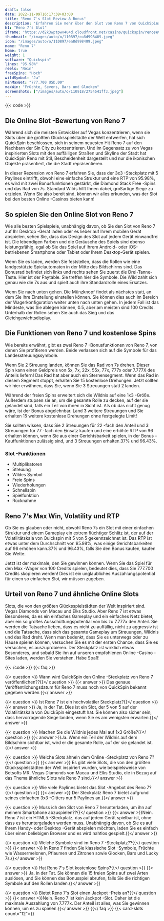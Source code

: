 ```yaml
---
draft: false
date: 2022-11-09T16:17:38+03:00
title: "Reno 7's Slot Review & Bonus"
description: "Erfahren Sie mehr über den Slot von Reno 7 von QuickSpins Funktionen, Volatilität, RTP, Auszahlungen und erhalten Sie kostenlose Spins und Casino -Boni von den Premium -Online -Casinos!"
h1: "Reno 7's Slot"
iframe: "https://d2k3wptpwv4u4d.cloudfront.net/casino/quickspin/renosevens/index.html?gameid=renosevens&moneymode=fun&partnerid=quickspin"
thumbnail: "/images/auto/o/110897/ea8d998409.jpeg"
icon: "/images/auto/o/110897/ea8d998409.jpeg"
name: "Reno 7"
home: true
weight: 1
software: "Quickspin"
lines: "95.98%"
reels: "Nein"
freeSpins: "Hoch"
wildSymbol: "Ja"
minMaxBet: "777.700 USD.00"
maxWin: "Früchte, Sevens, Bars und Glocken"
screenshots: ["/images/auto/o/110918/2754541ff3.jpeg"]
---
```


{{< code >}}<h2>Die Online Slot -Bewertung von Reno 7</h2><p>Während sich die meisten Entwickler auf Vegas konzentrieren, wenn sie Slots über die größten Glücksspielstädte der Welt entwerfen, hat sich QuickSpin beschlossen, sich in seinem neuesten Hit Reno 7 auf den Nachbarn der Sin City zu konzentrieren. Und im Gegensatz zu von Vegas inspirierten Slots mit den auffälligen Straßen und Skyline der Stadt hat QuickSpin Reno mit Stil, Bescheidenheit dargestellt und nur die ikonischen Objekte präsentiert, die die Stadt repräsentieren.</p><p>In dieser Rezension von Reno 7 erfahren Sie, dass der 3x3 -Steckplatz mit 5 Paylines eintrifft, obwohl eine einfache Struktur und eine RTP von 95.98%, es wird mit zwei Bonusfunktionen gestärkt, die Diamond Stack Free -Spins und das Rad von 7s. Standard Wilds hilft Ihnen dabei, großartige Siege zu erzielen. Wenn Sie also bereit sind, können wir alles erkunden, was der Slot bei den besten Online -Casinos bieten kann!</p><h2>So spielen Sie den Online Slot von Reno 7</h2><p>Wie alle besten Spielspiele, unabhängig davon, ob Sie den Slot von Reno 7 auf Ihr Desktop -Gerät laden oder es lieber auf Ihrem mobilen Gerät abspielen, sehen Sie, dass das Design des Slot auf jedem Gerät einwandfrei ist. Die lebendigen Farben und die Geräusche des Spiels sind ebenso leistungsfähig, egal ob Sie das Spiel auf Ihrem Android- oder iOS-betriebenen Smartphone oder Tablet oder Ihrem Desktop-Gerät spielen.</p><p>Wenn Sie es laden, werden Sie feststellen, dass die Rollen wie eine landgestützte Spielautomaten in der Mitte des Bildschirms sind. Das Bonusrad befindet sich links und rechts sehen Sie zuerst die Drei-Tanne-Taste. Hier ist der Paytable. Sie treffen hier die Symbole. Die Wild zahlt sich genau wie die 7s aus und spielt auch ihre Standardrolle eines Ersatzes.</p><p>Wenn Sie nach unten gehen. Die Münzknopf findet als nächstes statt, an dem Sie Ihre Einstellung einstellen können. Sie können dies auch im Bereich der Wagerkonfiguration weiter unten nach unten gehen. In jedem Fall ist das Mindeste, was Sie ablegen können, 0.5, aber am meisten sind 100 Credits. Unterhalb der Rollen sehen Sie auch das Sieg und das Gleichgewichtsdisplay.</p><h2>Die Funktionen von Reno 7 und kostenlose Spins</h2><p>Wie bereits erwähnt, gibt es zwei Reno 7 -Bonusfunktionen von Reno 7, von denen Sie profitieren werden. Beide verlassen sich auf die Symbole für das Landesstreuungssymbole.</p><p>Wenn Sie 2 Streuung landen, können Sie das Rad von 7s drehen. Dieser Spin kann einen Geldpreis von 5x, 7x, 22x, 55x, 77x, 777x oder 7.777X des Anteils liefern! Das Rad hat aber auch ein Sternensegment. Wenn das Rad in diesem Segment stoppt, erhalten Sie 15 kostenlose Drehungen. Jetzt sollten wir hier erwähnen, dass Sie, wenn Sie 3 Streuungen statt 2 landen.</p><p>Während der freien Spins erweitert sich die Wildnis auf eine 1x3 -Größe. Außerdem stupsen sie an, um die gesamte Rolle zu decken, auf der sie gelandet sind, falls ein Teil von ihnen in Sicht ist. Als ob das nicht genug wäre, ist der Bonus abgelehnbar. Land 3 weitere Streuungen und Sie erhalten 15 weitere kostenlose Drehungen ohne festgelegte Limit!</p><p>Sie sollten wissen, dass Sie 2 Streuungen für 22 -fach den Anteil und 3 Streuungen für 77 -fach den Einsatz kaufen und eine erhöhte RTP von 96 erhalten können, wenn Sie aus einer Gerichtsbarkeit spielen, in der Bonus -Kauffunktionen zulässig sind, und 3 Streuungen erhalten.37% und 96.43%.</p><h3>
Slot -Funktionen</h3><ul>
<li></span>
Multiplikatoren</li>
<li></span>
Streuung</li>
<li></span>
Wildes Symbol</li>
<li></span>
Freie Spins</li>
<li></span>
Wiederholungen</li>
<li></span>
Schnellspin</li>
<li></span>
Spielfunktion</li>
<li></span>
Rücknahme</li></ul><h2>Reno 7's Max Win, Volatility und RTP</h2><p>Ob Sie es glauben oder nicht, obwohl Reno 7s ein Slot mit einer einfachen Struktur und einem Gameplay ein extrem flüchtiger Schlitz ist, der auf der Volatilitätskala von Quickspin mit 5 von 5 gekennzeichnet ist. Das RTP ist etwas unter dem Durchschnitt von 95.98%, was einige Gerichtsbarkeiten auf 96 erhöhen kann.37% und 96.43%, falls Sie den Bonus kaufen, kaufen Sie Wette.</p><p>Jetzt ist der maximale, den Sie gewinnen können. Wenn Sie das Spiel für den Max -Wager von 100 Credits spielen, bedeutet dies, dass Sie 777.700 Credits skopieren werden! Dies ist ein unglaubliches Auszahlungspotential für einen so einfachen Slot, wir müssen zugeben.</p><h2>Urteil von Reno 7 und ähnliche Online Slots</h2><p>Slots, die von den größten Glücksspielstädten der Welt inspiriert sind. Vegas Diamonds von Macau und Elks Studio. Aber Reno 7 ist etwas Besonderes, da es ein einfaches Gameplay und ein einfaches Netz bietet, aber ein so großes Ausschüttungspotential von bis zu 7.777x den Anteil. Sie werden die Tatsache lieben, dass es nicht zu auffällig, nicht zu aggressiv ist und die Tatsache, dass sich das gesamte Gameplay um Streuungen, Wildnis und das Rad dreht. Wenn man bedenkt, dass Sie es unterwegs oder zu Hause spielen können, versuchen Sie es mit der ersten Chance, dass Sie es versuchen, es auszuprobieren. Der Steckplatz ist wirklich etwas Besonderes, und sobald Sie ihn auf unseren empfohlenen Online -Casino -Sites laden, werden Sie verstehen. Habe Spaß!</p>
{{< /code >}}
{{< faq >}}

{{< question >}} Wann wird QuickSpin den Online -Steckplatz von Reno 7 veröffentlichen??{{</ question >}}
{{< answer >}} Das genaue Veröffentlichungsdatum für Reno 7 muss noch von QuickSpin bekannt gegeben werden.{{</ answer >}}

{{< question >}} Ist Reno 7 ist ein hochvolatiler Steckplatz?{{</ question >}}
{{< answer >}} Ja, in der Tat. Dies ist ein Slot, der 5 von 5 auf der Volatilitätskala von QuickSpin eingestuft hat. Sie können also sicher sein, dass hervorragende Siege landen, wenn Sie es am wenigsten erwarten.{{</ answer >}}

{{< question >}} Machen Sie die Wildnis jedes Mal auf 1x3 Größe?{{</ question >}}
{{< answer >}}Ja. Wenn ein Teil der Wildnis auf dem Bildschirm sichtbar ist, wird er die gesamte Rolle, auf der sie gelandet ist.{{</ answer >}}

{{< question >}} Welche Slots ähneln dem Online -Steckplatz von Reno 7?{{</ question >}}
{{< answer >}} Es gibt viele Slots, die von den größten Glücksspielstädten der Welt inspiriert wurden, wie beispielsweise von Betsofts MR. Vegas Diamonds von Macau und Elks Studio, die in Bezug auf das Thema ähnliche Slots wie Reno 7 sind.{{</ answer >}}

{{< question >}} Wie viele Paylines bietet das Slot -Angebot des Reno 7?{{</ question >}}
{{< answer >}} Der Steckplatz Reno 7 bietet aufgrund seines einfachen 3x3 -Gitters nur 5 Paylines an.{{</ answer >}}

{{< question >}} Muss ich den Slot von Reno 7 herunterladen, um ihn auf meinem Smartphone abzuspielen??{{</ question >}}
{{< answer >}}Nein. Reno 7 ist ein HTML5 -Steckplatz, das auf jedem Gerät spielbar ist, ohne dass es heruntergeladen werden muss. Unabhängig davon, ob Sie es auf Ihrem Handy- oder Desktop -Gerät abspielen möchten, laden Sie es einfach über einen beliebigen Browser und es wird nahtlos gespielt.{{</ answer >}}

{{< question >}} Welche Symbole sind im Reno 7 -Steckplatz??{{</ question >}}
{{< answer >}} In Reno 7 finden Sie klassische Slot -Symbole, Früchte wie Wassermelonen, Pflaumen und Zitronen sowie Glocken, Bars und Lucky 7s.{{</ answer >}}

{{< question >}} Hat Reno 7's Slot kostenlose Spins?{{</ question >}}
{{< answer >}} Ja, in der Tat. Sie können die 15 freien Spins auf zwei Arten auslösen, und Sie können das Bonusspiel abrufen, falls Sie die richtigen Symbole auf den Rollen landen.{{</ answer >}}

{{< question >}} Bietet Reno 7's Slot einen Jackpot -Preis an?{{</ question >}}
{{< answer >}}Nein. Reno 7 ist kein Jackpot -Slot. Daher ist die maximale Auszahlung von 7.777x. Der Anteil ist alles, was Sie gewinnen können, um es zu spielen.{{</ answer >}}
{{</ faq >}}
{{< card-slots count="12">}}
